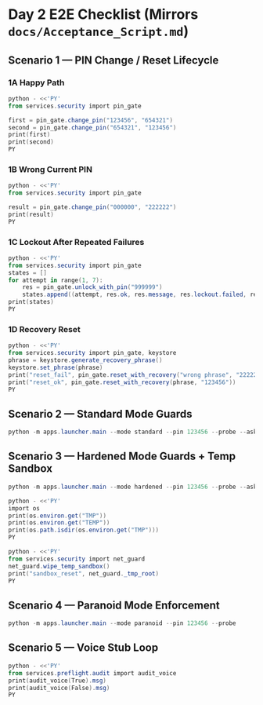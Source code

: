 # Day 2 E2E Checklist (Mirrors `docs/Acceptance_Script.md`)

## Scenario 1 — PIN Change / Reset Lifecycle

### 1A Happy Path
```powershell
python - <<'PY'
from services.security import pin_gate

first = pin_gate.change_pin("123456", "654321")
second = pin_gate.change_pin("654321", "123456")
print(first)
print(second)
PY
```

### 1B Wrong Current PIN
```powershell
python - <<'PY'
from services.security import pin_gate

result = pin_gate.change_pin("000000", "222222")
print(result)
PY
```

### 1C Lockout After Repeated Failures
```powershell
python - <<'PY'
from services.security import pin_gate
states = []
for attempt in range(1, 7):
    res = pin_gate.unlock_with_pin("999999")
    states.append((attempt, res.ok, res.message, res.lockout.failed, res.lockout.lockout_until, res.lockout.hard_lock))
print(states)
PY
```

### 1D Recovery Reset
```powershell
python - <<'PY'
from services.security import pin_gate, keystore
phrase = keystore.generate_recovery_phrase()
keystore.set_phrase(phrase)
print("reset_fail", pin_gate.reset_with_recovery("wrong phrase", "222222"))
print("reset_ok", pin_gate.reset_with_recovery(phrase, "123456"))
PY
```

## Scenario 2 — Standard Mode Guards
```powershell
python -m apps.launcher.main --mode standard --pin 123456 --probe --ask "Summarize Client A trust highlights" --index Data/index.json
```

## Scenario 3 — Hardened Mode Guards + Temp Sandbox
```powershell
python -m apps.launcher.main --mode hardened --pin 123456 --probe --ask "List liquidity and distribution targets" --index Data/index.json
```

```powershell
python - <<'PY'
import os
print(os.environ.get("TMP"))
print(os.environ.get("TEMP"))
print(os.path.isdir(os.environ.get("TMP")))
PY
```

```powershell
python - <<'PY'
from services.security import net_guard
net_guard.wipe_temp_sandbox()
print("sandbox_reset", net_guard._tmp_root)
PY
```

## Scenario 4 — Paranoid Mode Enforcement
```powershell
python -m apps.launcher.main --mode paranoid --pin 123456 --probe
```

## Scenario 5 — Voice Stub Loop
```powershell
python - <<'PY'
from services.preflight.audit import audit_voice
print(audit_voice(True).msg)
print(audit_voice(False).msg)
PY
```
